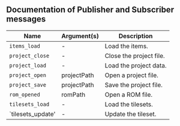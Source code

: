 ## Documentation of Publisher and Subscriber messages

| Name              | Argument(s)    | Description                      |
|-------------------|----------------|----------------------------------|
|`items_load`       |-               |Load the items.                   |
|`project_close`    |-               |Close the project file.           |
|`project_load`     |-               |Load the project data.            |
|`project_open`     |projectPath     |Open a project file.              |
|`project_save`     |projectPath     |Save the project file.            |
|`rom_opened`       |romPath         |Open a ROM file.                  |
|`tilesets_load`    |-               |Load the tilesets.                |
|`tilesets_update'  |-               |Update the tileset.               |
